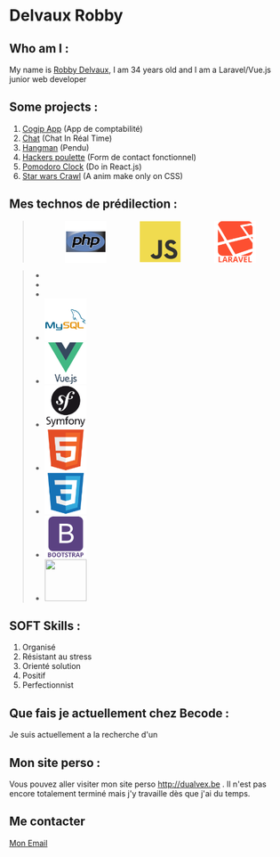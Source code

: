 # Delvaux Robby


## Who am I :

My name is [Robby Delvaux](https://robby-delvaux.be), I am 34 years old and I am a Laravel/Vue.js junior web developer


## Some projects :

1. [Cogip App](https://delvauxrobby.yj.fr/delvauxrobby.yj.fr/blog/Assets/COGIP-app/Home/index) (App de comptabilité)
2. [Chat](https://becodechallenge.herokuapp.com/) (Chat In Réal Time)
3. [Hangman](https://delvauxrobby.yj.fr/delvauxrobby.yj.fr/blog/Assets/hangman/hangman.php) (Pendu)
4. [Hackers poulette](https://delvauxrobby.yj.fr/delvauxrobby.yj.fr/blog/Assets/hackers-poulette/index.php) (Form de contact fonctionnel)
5. [Pomodoro Clock](https://delvaux1986.github.io/react-pomodoro/) (Do in React.js)
6. [Star wars Crawl](https://delvaux1986.github.io/forShow/) (A anim make only on CSS)

## Mes technos de prédilection :
>  <div style="display:flex;justify-content: space-evenly; flex-direction:row; align-items:space-between; width:100%">
>  <img src="https://raw.githubusercontent.com/devicons/devicon/7a4ca8aa871d6dca81691e018d31eed89cb70a76/icons/php/php-original.svg" width="75" height="75" style="display:flex;"/>
>  <img src="https://raw.githubusercontent.com/devicons/devicon/7a4ca8aa871d6dca81691e018d31eed89cb70a76/icons/javascript/javascript-original.svg" width="75" height="75" style="display:flex;" />
>  <img src="https://raw.githubusercontent.com/devicons/devicon/7a4ca8aa871d6dca81691e018d31eed89cb70a76/icons/laravel/laravel-plain-wordmark.svg" width="75" height="75" style="display:flex;"/>
>  </div>
 

> * 
> * 
> * 
> * <img src="https://raw.githubusercontent.com/devicons/devicon/7a4ca8aa871d6dca81691e018d31eed89cb70a76/icons/mysql/mysql-original-wordmark.svg" width="75" height="75" />
> * <img src="https://raw.githubusercontent.com/devicons/devicon/7a4ca8aa871d6dca81691e018d31eed89cb70a76/icons/vuejs/vuejs-original-wordmark.svg" width="75" height="75" />
> * <img src="https://raw.githubusercontent.com/devicons/devicon/7a4ca8aa871d6dca81691e018d31eed89cb70a76/icons/symfony/symfony-original-wordmark.svg" width="75" height="75" />
> * <img src="https://raw.githubusercontent.com/devicons/devicon/7a4ca8aa871d6dca81691e018d31eed89cb70a76/icons/html5/html5-original.svg" width="75" height="75" />
> * <img src="https://raw.githubusercontent.com/devicons/devicon/7a4ca8aa871d6dca81691e018d31eed89cb70a76/icons/css3/css3-original.svg" width="75" height="75" />
> * <img src="https://raw.githubusercontent.com/devicons/devicon/7a4ca8aa871d6dca81691e018d31eed89cb70a76/icons/bootstrap/bootstrap-plain-wordmark.svg" width="75" height="75" />
> * <img src="" width="75" height="75" />



## SOFT Skills :

1. Organisé
2. Résistant au stress
3. Orienté solution
4. Positif
5. Perfectionnist

## Que fais je actuellement chez Becode :

Je suis actuellement a la recherche d'un 

## Mon site perso :

Vous pouvez aller visiter mon site perso http://dualvex.be .
Il n'est pas encore totalement terminé mais j'y travaille dès que j'ai du temps.

## Me contacter

[Mon Email](mailto:delvaux.robby@protonmail.com)








